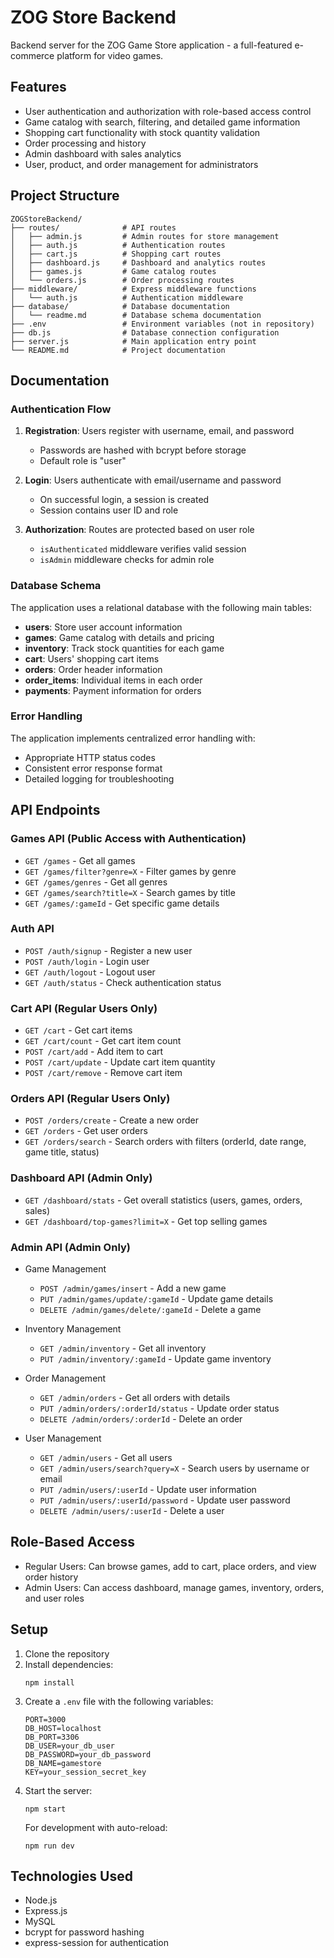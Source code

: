 # ZOG Store Backend

Backend server for the ZOG Game Store application - a full-featured e-commerce platform for video games.

## Features

- User authentication and authorization with role-based access control
- Game catalog with search, filtering, and detailed game information
- Shopping cart functionality with stock quantity validation
- Order processing and history
- Admin dashboard with sales analytics
- User, product, and order management for administrators

## Project Structure

```
ZOGStoreBackend/
├── routes/              # API routes
│   ├── admin.js         # Admin routes for store management
│   ├── auth.js          # Authentication routes
│   ├── cart.js          # Shopping cart routes
│   ├── dashboard.js     # Dashboard and analytics routes
│   ├── games.js         # Game catalog routes
│   └── orders.js        # Order processing routes
├── middleware/          # Express middleware functions
│   └── auth.js          # Authentication middleware
├── database/            # Database documentation
│   └── readme.md        # Database schema documentation
├── .env                 # Environment variables (not in repository)
├── db.js                # Database connection configuration
├── server.js            # Main application entry point
└── README.md            # Project documentation
```

## Documentation

### Authentication Flow

1. **Registration**: Users register with username, email, and password
   - Passwords are hashed with bcrypt before storage
   - Default role is "user"

2. **Login**: Users authenticate with email/username and password
   - On successful login, a session is created
   - Session contains user ID and role

3. **Authorization**: Routes are protected based on user role
   - `isAuthenticated` middleware verifies valid session
   - `isAdmin` middleware checks for admin role

### Database Schema

The application uses a relational database with the following main tables:

- **users**: Store user account information
- **games**: Game catalog with details and pricing
- **inventory**: Track stock quantities for each game
- **cart**: Users' shopping cart items
- **orders**: Order header information
- **order_items**: Individual items in each order
- **payments**: Payment information for orders

### Error Handling

The application implements centralized error handling with:
- Appropriate HTTP status codes
- Consistent error response format
- Detailed logging for troubleshooting

## API Endpoints

### Games API (Public Access with Authentication)
- `GET /games` - Get all games
- `GET /games/filter?genre=X` - Filter games by genre
- `GET /games/genres` - Get all genres
- `GET /games/search?title=X` - Search games by title
- `GET /games/:gameId` - Get specific game details

### Auth API
- `POST /auth/signup` - Register a new user
- `POST /auth/login` - Login user
- `GET /auth/logout` - Logout user
- `GET /auth/status` - Check authentication status

### Cart API (Regular Users Only)
- `GET /cart` - Get cart items
- `GET /cart/count` - Get cart item count
- `POST /cart/add` - Add item to cart
- `POST /cart/update` - Update cart item quantity
- `POST /cart/remove` - Remove cart item

### Orders API (Regular Users Only)
- `POST /orders/create` - Create a new order
- `GET /orders` - Get user orders
- `GET /orders/search` - Search orders with filters (orderId, date range, game title, status)

### Dashboard API (Admin Only)
- `GET /dashboard/stats` - Get overall statistics (users, games, orders, sales)
- `GET /dashboard/top-games?limit=X` - Get top selling games

### Admin API (Admin Only)
- Game Management
  - `POST /admin/games/insert` - Add a new game
  - `PUT /admin/games/update/:gameId` - Update game details
  - `DELETE /admin/games/delete/:gameId` - Delete a game

- Inventory Management
  - `GET /admin/inventory` - Get all inventory
  - `PUT /admin/inventory/:gameId` - Update game inventory

- Order Management
  - `GET /admin/orders` - Get all orders with details
  - `PUT /admin/orders/:orderId/status` - Update order status
  - `DELETE /admin/orders/:orderId` - Delete an order

- User Management
  - `GET /admin/users` - Get all users
  - `GET /admin/users/search?query=X` - Search users by username or email
  - `PUT /admin/users/:userId` - Update user information
  - `PUT /admin/users/:userId/password` - Update user password
  - `DELETE /admin/users/:userId` - Delete a user

## Role-Based Access
- Regular Users: Can browse games, add to cart, place orders, and view order history
- Admin Users: Can access dashboard, manage games, inventory, orders, and user roles

## Setup

1. Clone the repository
2. Install dependencies:
   ```
   npm install
   ```
3. Create a `.env` file with the following variables:
   ```
   PORT=3000
   DB_HOST=localhost
   DB_PORT=3306
   DB_USER=your_db_user
   DB_PASSWORD=your_db_password
   DB_NAME=gamestore
   KEY=your_session_secret_key
   ```
4. Start the server:
   ```
   npm start
   ```
   For development with auto-reload:
   ```
   npm run dev
   ```

## Technologies Used
- Node.js
- Express.js
- MySQL
- bcrypt for password hashing
- express-session for authentication
